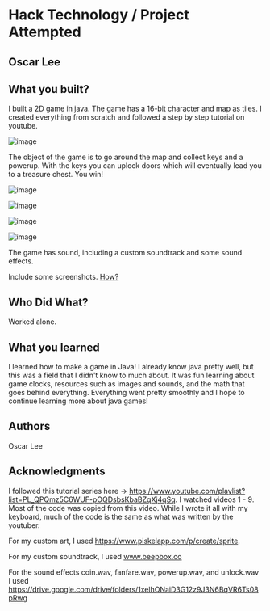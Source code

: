 # Hack Technology / Project Attempted
## Oscar Lee

## What you built? 

I built a 2D game in java. The game has a 16-bit character and map as tiles. I created everything from scratch and followed a step by step tutorial on youtube.

![image](https://user-images.githubusercontent.com/63318631/190936405-12b4744d-25d5-4e99-86b2-64adc867b608.png)

The object of the game is to go around the map and collect keys and a powerup. With the keys you can uplock doors which will eventually lead you to a treasure chest. You win!

![image](https://user-images.githubusercontent.com/63318631/190936454-053b1ee6-84c6-4409-96cd-1c9389cfb5a1.png)

![image](https://user-images.githubusercontent.com/63318631/190936490-d6d66cd7-0e96-4a10-a83f-4fe3d4c2fe7d.png)

![image](https://user-images.githubusercontent.com/63318631/190936513-cf933e29-66a3-4d41-8295-260d032934a5.png)

![image](https://user-images.githubusercontent.com/63318631/190936563-5f557cf5-a242-42c9-8380-5750d5b20438.png)

The game has sound, including a custom soundtrack and some sound effects. 

Include some screenshots.
[How?](https://help.github.com/articles/about-readmes/#relative-links-and-image-paths-in-readme-files)

## Who Did What?

Worked alone.

## What you learned

I learned how to make a game in Java! I already know java pretty well, but this was a field that I didn't know to much about. It was fun learning about game clocks, resources such as images and sounds, and the math that goes behind everything. Everything went pretty smoothly and I hope to continue learning more about java games!

## Authors

Oscar Lee

## Acknowledgments

I followed this tutorial series here -> https://www.youtube.com/playlist?list=PL_QPQmz5C6WUF-pOQDsbsKbaBZqXj4qSq. I watched videos 1 - 9. Most of the code was copied from this video. While I wrote it all with my keyboard, much of the code is the same as what was written by the youtuber. 

For my custom art, I used https://www.piskelapp.com/p/create/sprite.

For my custom soundtrack, I used www.beepbox.co

For the sound effects coin.wav, fanfare.wav, powerup.wav, and unlock.wav I used https://drive.google.com/drive/folders/1xelhONaiD3G12z9J3N6BqVR6Ts08pRwg

